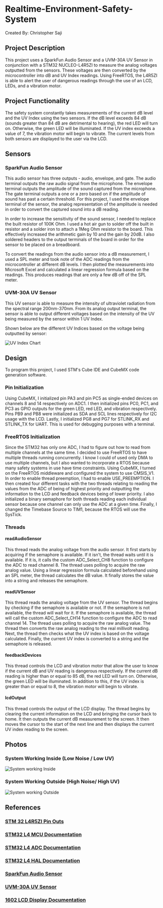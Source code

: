 # Realtime-Environment-Safety-System

Created By: Christopher Saji

## Project Description

This project uses a SparkFun Audio Sensor and a UVM-30A UV Sensor in conjunction with a STM32 NUCLEO-L4R5ZI to measure the analog voltages outputted from the sensors. These voltages are then converted by the microcontroller into dB and UV Index readings. Using FreeRTOS, the L4R5ZI is able to alert the user of dangerous readings through the use of an LCD, LEDs, and a vibration motor.

## Project Functionality

The safety system constantly takes measurements of the current dB level and the UV Index using the two sensors. If the dB level exceeds 84 dB (sounds greater than 84 dB are detrimental to hearing), the red LED will turn on. Otherwise, the green LED will be illuminated. If the UV index exceeds a value of 7, the vibration motor will begin to vibrate. The current levels from both sensors are displayed to the user via the LCD.

## Sensors


### SparkFun Audio Sensor

This audio sensor has three outputs - audio, envelope, and gate. The audio terminal outputs the raw audio signal from the microphone. The envelope terminal outputs the amplitude of the sound captured from the microphone. The gate terminal outputs a one or a zero based on if the amplitude of sound has past a certain threshold. For this project, I used the envelope terminal of the sensor, the analog representation of the amplitude is needed in order to convert the captured sound into a dB reading. 

In order to increase the sensitivity of the sound sensor, I needed to replace the built resistor of 100K Ohm. I used a hot air gun to solder off the built in resistor and a solder iron to attach a 1Meg Ohm resistor to the board. This effectively increased the arithmetic gain by 10 and the gain by 20dB. I also soldered headers to the output terminals of the board in order for the sensor to be placed on a breadboard.

To convert the readings from the audio sensor into a dB measurement, I used a SPL meter and took note of the ADC readings from the microcontroller at different dB levels. I then plotted the measurements into Microsoft Excel and calculated a linear regression formula based on the readings.  This produces readings that are only a few dB off of the SPL meter. 

### UVM-30A UV Sensor

This UV sensor is able to measure the intensity of ultraviolet radiation from the spectral range 200nm-370nm. From its analog output terminal, the sensor is able to output different voltages based on the intensity of the UV being measured by the sensor within 1 UV Index. 

Shown below are the different UV Indices based on the voltage being outputted by sensor:

![UV Index Chart](https://github.com/chrissaji1234/Realtime-Environment-Safety-System/blob/master/Photos/UV%20Index%20Chart.jpg)

## Design

To program this project, I used STM's Cube IDE and CubeMX code generation software.

### Pin Initialization
Using CubeMX, I initialized pin PA3 and pin PC5 as single-ended devices on channels 8 and 14 respectively on ADC1. I then initialized pins PC0, PC1, and PC3 as GPIO outputs for the green LED, red LED, and vibration respectively. Pins PB9 and PB8 were initialized as SDA and SCL lines respectively for I2C usage with the LCD.  Lastly, I initialized PG8 and PG7 for STLINK_RX and STLINK_TX for UART. This is used for debugging purposes with a terminal.

### FreeRTOS Initialization

Since the STM32 has only one ADC, I had to figure out how to read from multiple channels at the same time. I decided to use FreeRTOS to have multiple threads running concurrently. I know I could of used only DMA to use multiple channels, but I also wanted to incorporate a RTOS because many safety systems in use have time constraints. Using CubeMX, I turned on the FreeRTOS  middleware and configured the system to use CMSIS_V1. In order to enable thread preemption, I had to enable USE_PREEMPTION. I then created four different tasks with the two threads relating to reading the values from the ADC of being of highest priority and outputting the information to the LCD and feedback devices being of lower priority. I also initialized a binary semaphore for both threads reading each individual sensor because one channel can only use the ADC at a given time. Finally, I changed the Timebase Source to TIM1, because the RTOS will use the SysTick. 

### Threads

#### readAudioSensor

This thread reads the analog voltage from the audio sensor. It first starts by acquiring if the semaphore is available. If it isn't, the thread waits until it is available. If it is, it calls the custom ADC_Select_CH8 function to configure the ADC to read channel 8. The thread uses polling to acquire the raw analog value. Using a linear regression formula calculated beforehand using an SPL meter, the thread calculates the dB value. It finally stores the value into a string and releases the semaphore.

#### readUVSensor

This thread reads the analog voltage from the UV sensor. The thread begins by checking if the semaphore is available or not. If the semaphore is not available, the thread will wait for it. If the semaphore is available, the thread will call the custom ADC_Select_CH14 function to configure the ADC to read channel 14. The thread uses polling to acquire the raw analog value. The thread then converts the raw analog reading to the real millivolt reading. Next, the thread then checks what the UV index is based on the voltage calculated. Finally, the current UV index is converted to a string and the semaphore is released.

#### feedbackDevices

This thread controls the LCD and vibration motor that allow the user to know if the current dB and UV reading is dangerous respectively. If the current dB reading is higher than or equal to 85 dB, the red LED will turn on. Otherwise, the green LED will be illuminated. In addition to this, if the UV index is greater than or equal to 8, the vibration motor will begin to vibrate.

#### lcdOutput

This thread controls the output of the LCD display. The thread begins by clearing the current information on the LCD and bringing the cursor back to home. It then outputs the current dB measurement to the screen. It then moves the cursor to the start of the next line and then displays the current UV index reading to the screen.

## Photos

### System Working Inside (Low Noise / Low UV)

![System working Inside](https://github.com/chrissaji1234/Realtime-Environment-Safety-System/blob/master/Photos/Inside.jpg)

### System Working Outside (High Noise/ High UV)

![System working Outside](https://github.com/chrissaji1234/Realtime-Environment-Safety-System/blob/master/Photos/Outside_NEW.jpg)

## References

### [STM 32 L4R5ZI Pin Outs](https://www.st.com/resource/en/user_manual/um2179-stm32-nucleo144-boards-mb1312-stmicroelectronics.pdf#page=35)

### [STM32 L4 MCU Documentation](https://www.st.com/resource/en/reference_manual/dm00310109-stm32l4-series-advanced-armbased-32bit-mcus-stmicroelectronics.pdf)

### [STM32 L4 ADC Documentation](https://www.st.com/resource/en/product_training/stm32l4_analog_adc.pdf)

### [STM32 L4 HAL Documentation](https://www.st.com/resource/en/user_manual/um1884-description-of-stm32l4l4-hal-and-lowlayer-drivers-stmicroelectronics.pdf)

### [SparkFun Audio Sensor](https://www.sparkfun.com/products/12642)

### [UVM-30A UV Sensor](https://curtocircuito.com.br/datasheet/sensor/raios_ultravioleta.pdf)

### [1602 LCD Display Documentation](https://controllerstech.com/i2c-lcd-in-stm32/)



